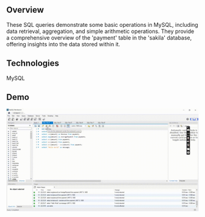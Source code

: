 ## Overview
These SQL queries demonstrate some basic operations in MySQL, including data retrieval, aggregation, and simple arithmetic operations. They provide a comprehensive overview of the 'payment' table in the 'sakila' database, offering insights into the data stored within it.

## Technologies
MySQL

## Demo
<img src="https://github.com/TunahanBoyaci/-Payment-Data-in-the-Sakila-Database-Using-MySQL-Queries/blob/main/src/24.10.2023_22.23.49_REC.gif">
